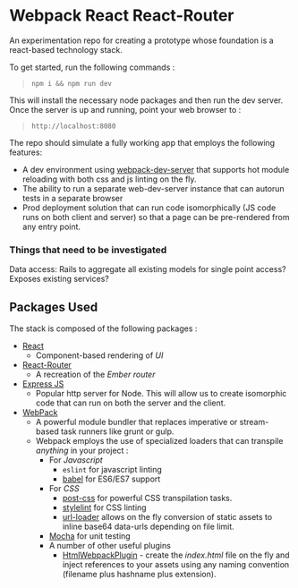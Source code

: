 # Webpack React React-Router

An experimentation repo for creating a prototype whose foundation is a react-based technology stack. 

To get started, run the following commands : 

> `npm i && npm run dev `

This will install the necessary node packages and then run the dev server. Once the
server is up and running, point your web browser to : 
> `http://localhost:8080`

The repo should simulate a fully working app that employs the following features:

* A dev environment using [webpack-dev-server](https://webpack.github.io/docs/webpack-dev-server.html) that supports hot module reloading with both css and js linting on the fly.
* The ability to run a separate web-dev-server instance that can autorun tests in a separate browser
* Prod deployment solution that can run code isomorphically (JS code runs on both client and server) so that a page can be pre-rendered from any entry point.

### Things that need to be investigated

Data access: Rails to aggregate all existing models for single point access? Exposes existing services?

## Packages Used
The stack is composed of the following packages :

* [React](https://github.com/petehunt/react-howto)
    * Component-based rendering of *UI*
* [React-Router](https://github.com/ReactTraining/react-router)
    * A recreation of the _Ember router_ 
* [Express JS](http://expressjs.com) 
    * Popular http server for Node. This will allow us to create isomorphic code that can run on both the server and the client.
* [WebPack](https://webpack.github.io)
    * A powerful module bundler that replaces imperative or stream-based task runners like grunt or gulp.
    * Webpack employs the use of specialized loaders that can transpile *anything* in your project :
        * For _Javascript_
            * `eslint` for javascript linting
            * [babel](http://babeljs.io) for ES6/ES7 support
        * For _CSS_
            * [post-css](https://github.com/postcss/postcss) for powerful CSS transpilation tasks.
            * [stylelint](https://github.com/stylelint/stylelint) for CSS linting
            * [url-loader](https://github.com/webpack/url-loader) allows on the fly conversion of static assets to inline base64 data-urls depending on file limit.
        * [Mocha](https://mochajs.org) for unit testing
        * A number of other useful plugins
            * [HtmlWebpackPlugin](https://github.com/ampedandwired/html-webpack-plugin) - create the _index.html_ file on the fly and inject references to your assets using any naming convention (filename plus hashname plus extension).
